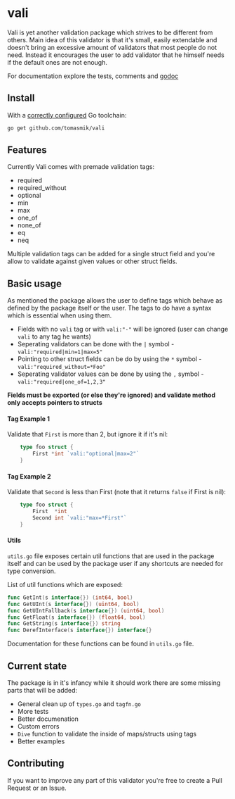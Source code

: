 # vali

Vali is yet another validation package which strives to be different from others.
Main idea of this validator is that it's small, easily extendable and doesn't bring
an excessive amount of validators that most people do not need. Instead it
encourages the user to add validator that he himself needs if the default ones are not enough.

For documentation explore the tests, comments and [godoc](https://pkg.go.dev/github.com/tomasmik/vali?tab=doc)

## Install

With a [correctly configured](https://golang.org/doc/install#testing) Go toolchain:

```sh
go get github.com/tomasmik/vali
```

## Features

Currently Vali comes with premade validation tags:
* required
* required_without
* optional
* min
* max
* one_of
* none_of
* eq
* neq

Multiple validation tags can be added for a single struct field
and you're allow to validate against given values or other struct fields.

## Basic usage

As mentioned the package allows the user to define tags which
behave as defined by the package itself or the user.
The tags to do have a syntax which is essential when using them.

* Fields with no `vali` tag or with `vali:"-"` will be ignored (user can change `vali` to any tag he wants)
* Seperating validators can be done with the `|` symbol - `vali:"required|min=1|max=5"`
* Pointing to other struct fields can be do by using the `*` symbol - `vali:"required_without=*Foo"`
* Seperating validator values can be done by using the `,` symbol - `vali:"required|one_of=1,2,3"`

**Fields must be exported (or else they're ignored) and validate method only accepts pointers to structs**

#### Tag Example 1

Validate that `First` is more than 2, but ignore it if it's nil:

```go
	type foo struct {
		First *int `vali:"optional|max=2"`
	}
```

#### Tag Example 2

Validate that `Second` is less than First (note that it returns `false` if First is nil):

```go
	type foo struct {
		First  *int
		Second int `vali:"max=*First"`
	}
```

#### Utils 

`utils.go` file exposes certain util functions that are used in the package itself
and can be used by the package user if any shortcuts are needed for type conversion.

List of util functions which are exposed:

```go
func GetInt(s interface{}) (int64, bool)
func GetUInt(s interface{}) (uint64, bool) 
func GetUIntFallback(s interface{}) (uint64, bool)
func GetFloat(s interface{}) (float64, bool)
func GetString(s interface{}) string 
func DerefInterface(s interface{}) interface{} 
```

Documentation for these functions can be found in `utils.go` file.

## Current state

The package is in it's infancy while it should work
there are some missing parts that will be added:

* General clean up of `types.go` and `tagfn.go`
* More tests
* Better documenation
* Custom errors
* `Dive` function to validate the inside of maps/structs using tags
* Better examples

## Contributing
If you want to improve any part of this validator you're free to create a Pull Request or an Issue.
